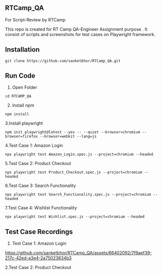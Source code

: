 ## RTCamp_QA
For Script-Review by RTCamp

This repo is created for RT Camp QA-Engineer Assignment purpose .
It consist of scripts and screenshots for test cases on Playwright framework.

## Installation

```
git clone https://github.com/sanketbhor/RTCamp_QA.git
```

## Run Code

1. Open Folder
```
cd RTCAMP_QA
```

2. Install npm 
```
npm install
```

3.Install playwright
```
npm init playwright@latest --yes -- --quiet --browser=chromium --browser=firefox --browser=webkit --lang=js
```

4.Test Case 1: Amazon Login 
```
npx playwright test Amazon_Login.spec.js --project=chromium --headed
```

5.Test Case 2: Product Checkout
```
npx playwright test Product_Checkout.spec.js --project=chromium --headed
```

6.Test Case 3: Search Functionality
```
npx playwright test Search_Functionality.spec.js --project=chromium --headed
```

7.Test Case 4: Wishlist Functionality
```
npx playwright test Wishlist.spec.js --project=chromium --headed
```


## Test Case Recordings

1. Test Case 1: Amazon Login
 

https://github.com/sanketbhor/RTCamp_QA/assets/66402092/7f9aef39-217c-42ed-a3e4-2a75023834b3


2.Test Case 2: Product Checkout

